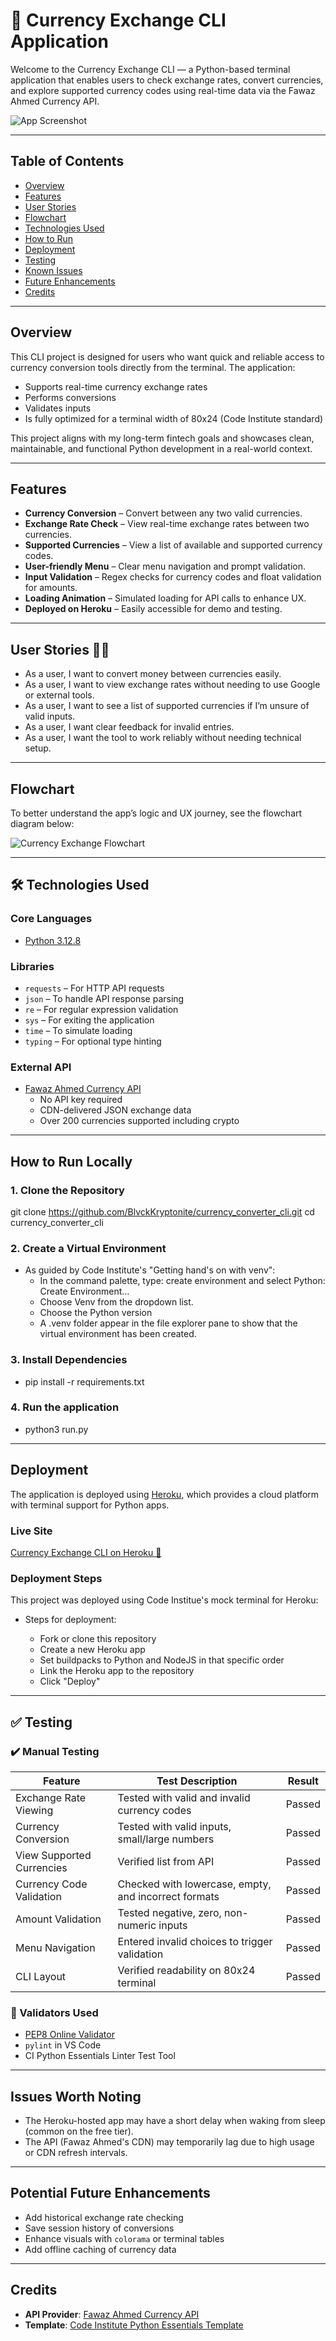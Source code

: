 # 💱 Currency Exchange CLI Application

Welcome to the Currency Exchange CLI — a Python-based terminal application that enables users to check exchange rates, convert currencies, and explore supported currency codes using real-time data via the Fawaz Ahmed Currency API.

![App Screenshot](docs/demo-screenshot.png) 

---

## Table of Contents

- [Overview](#overview)
- [Features](#features)
- [User Stories](#user-stories)
- [Flowchart](#flowchart)
- [Technologies Used](#technologies-used)
- [How to Run](#how-to-run)
- [Deployment](#deployment)
- [Testing](#testing)
- [Known Issues](#known-issues)
- [Future Enhancements](#future-enhancements)
- [Credits](#credits)

---

## Overview

This CLI project is designed for users who want quick and reliable access to currency conversion tools directly from the terminal. The application:
- Supports real-time currency exchange rates
- Performs conversions
- Validates inputs
- Is fully optimized for a terminal width of 80x24 (Code Institute standard)

This project aligns with my long-term fintech goals and showcases clean, maintainable, and functional Python development in a real-world context.

---

## Features

- **Currency Conversion** – Convert between any two valid currencies.
- **Exchange Rate Check** – View real-time exchange rates between two currencies.
- **Supported Currencies** – View a list of available and supported currency codes.
- **User-friendly Menu** – Clear menu navigation and prompt validation.
- **Input Validation** – Regex checks for currency codes and float validation for amounts.
- **Loading Animation** – Simulated loading for API calls to enhance UX.
- **Deployed on Heroku** – Easily accessible for demo and testing.

---

## User Stories 🧑‍💻 

- As a user, I want to convert money between currencies easily.
- As a user, I want to view exchange rates without needing to use Google or external tools.
- As a user, I want to see a list of supported currencies if I’m unsure of valid inputs.
- As a user, I want clear feedback for invalid entries.
- As a user, I want the tool to work reliably without needing technical setup.

---

## Flowchart

To better understand the app’s logic and UX journey, see the flowchart diagram below:

![Currency Exchange Flowchart](docs/currency_exchange_flowchart.png)


---

## 🛠 Technologies Used

### Core Languages
- [Python 3.12.8](https://www.python.org/)

### Libraries
- `requests` – For HTTP API requests
- `json` – To handle API response parsing
- `re` – For regular expression validation
- `sys` – For exiting the application
- `time` – To simulate loading
- `typing` – For optional type hinting

### External API

- [Fawaz Ahmed Currency API](https://github.com/fawazahmed0/currency-api)
  - No API key required
  - CDN-delivered JSON exchange data
  - Over 200 currencies supported including crypto

---

## How to Run Locally

### 1. Clone the Repository

git clone https://github.com/BlvckKryptonite/currency_converter_cli.git
cd currency_converter_cli

### 2. Create a Virtual Environment

- As guided by Code Institute's "Getting hand's on with venv":
   - In the command palette, type: create environment and select Python: Create Environment…
   - Choose Venv from the dropdown list.
   - Choose the Python version
   - A .venv folder appear in the file explorer pane to show that the virtual environment has been created.
 
### 3. Install Dependencies

- pip install -r requirements.txt

### 4. Run the application

- python3 run.py

---

##  Deployment

The application is deployed using [Heroku](https://heroku.com), which provides a cloud platform with terminal support for Python apps.

### Live Site
[Currency Exchange CLI on Heroku 🔗](https://currency-converter-cli-fad75cd3b79c.herokuapp.com/)


### Deployment Steps

This project was deployed using Code Institue's mock terminal for Heroku:

- Steps for deployment:

  - Fork or clone this repository
  - Create a new Heroku app
  - Set buildpacks to Python and NodeJS in that specific order
  - Link the Heroku app to the repository
  - Click "Deploy" 

---

## ✅ Testing

### ✔️ Manual Testing

| Feature                    | Test Description                                      | Result  |
|---------------------------|--------------------------------------------------------|---------|
| Exchange Rate Viewing     | Tested with valid and invalid currency codes          | Passed  |
| Currency Conversion       | Tested with valid inputs, small/large numbers         | Passed  |
| View Supported Currencies | Verified list from API                                | Passed  |
| Currency Code Validation  | Checked with lowercase, empty, and incorrect formats  | Passed  |
| Amount Validation         | Tested negative, zero, non-numeric inputs             | Passed  |
| Menu Navigation           | Entered invalid choices to trigger validation         | Passed  |
| CLI Layout                | Verified readability on 80x24 terminal                | Passed  |

### 🧪 Validators Used
- [PEP8 Online Validator](http://pep8online.com/)
- `pylint` in VS Code
- CI Python Essentials Linter Test Tool

---

## Issues Worth Noting

- The Heroku-hosted app may have a short delay when waking from sleep (common on the free tier).
- The API (Fawaz Ahmed's CDN) may temporarily lag due to high usage or CDN refresh intervals.

---

## Potential Future Enhancements

- Add historical exchange rate checking
- Save session history of conversions
- Enhance visuals with `colorama` or terminal tables
- Add offline caching of currency data

---

## Credits

- **API Provider**: [Fawaz Ahmed Currency API](https://github.com/fawazahmed0/currency-api)
- **Template**: [Code Institute Python Essentials Template](https://github.com/Code-Institute-Org/python-essentials-template)




